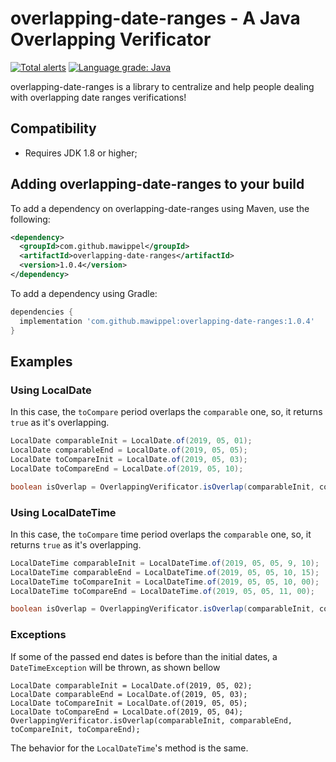# overlapping-date-ranges - A Java Overlapping Verificator
[![Total alerts](https://img.shields.io/lgtm/alerts/g/mawippel/overlapping-date-ranges.svg?logo=lgtm&logoWidth=18)](https://lgtm.com/projects/g/mawippel/overlapping-date-ranges/alerts/)
[![Language grade: Java](https://img.shields.io/lgtm/grade/java/g/mawippel/overlapping-date-ranges.svg?logo=lgtm&logoWidth=18)](https://lgtm.com/projects/g/mawippel/overlapping-date-ranges/context:java)

overlapping-date-ranges is a library to centralize and help people dealing with overlapping date ranges verifications!

## Compatibility

*   Requires JDK 1.8 or higher;

## Adding overlapping-date-ranges to your build

To add a dependency on overlapping-date-ranges using Maven, use the following:

```xml
<dependency>
  <groupId>com.github.mawippel</groupId>
  <artifactId>overlapping-date-ranges</artifactId>
  <version>1.0.4</version>
</dependency>
```

To add a dependency using Gradle:

```gradle
dependencies {
  implementation 'com.github.mawippel:overlapping-date-ranges:1.0.4'
}
```

## Examples

### Using LocalDate

In this case, the ```toCompare``` period overlaps the ```comparable``` one, so, it returns ```true``` as it's overlapping.
```java
LocalDate comparableInit = LocalDate.of(2019, 05, 01);
LocalDate comparableEnd = LocalDate.of(2019, 05, 05);
LocalDate toCompareInit = LocalDate.of(2019, 05, 03);
LocalDate toCompareEnd = LocalDate.of(2019, 05, 10);

boolean isOverlap = OverlappingVerificator.isOverlap(comparableInit, comparableEnd, toCompareInit, toCompareEnd);
```

### Using LocalDateTime

In this case, the ```toCompare``` time period overlaps the ```comparable``` one, so, it returns ```true``` as it's overlapping.
```java
LocalDateTime comparableInit = LocalDateTime.of(2019, 05, 05, 9, 10);
LocalDateTime comparableEnd = LocalDateTime.of(2019, 05, 05, 10, 15);
LocalDateTime toCompareInit = LocalDateTime.of(2019, 05, 05, 10, 00);
LocalDateTime toCompareEnd = LocalDateTime.of(2019, 05, 05, 11, 00);

boolean isOverlap = OverlappingVerificator.isOverlap(comparableInit, comparableEnd, toCompareInit, toCompareEnd);
```

### Exceptions

If some of the passed end dates is before than the initial dates, a ```DateTimeException``` will be thrown, as shown bellow

```
LocalDate comparableInit = LocalDate.of(2019, 05, 02);
LocalDate comparableEnd = LocalDate.of(2019, 05, 03);
LocalDate toCompareInit = LocalDate.of(2019, 05, 05);
LocalDate toCompareEnd = LocalDate.of(2019, 05, 04);
OverlappingVerificator.isOverlap(comparableInit, comparableEnd, toCompareInit, toCompareEnd);
```

The behavior for the ```LocalDateTime```'s method is the same.
